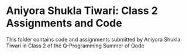 # Aniyora Shukla Tiwari: Class 2 Assignments and Code
This folder contains code and assignments submitted by Aniyora Shukla Tiwari in Class 2 of the Q-Programming Summer of Qode